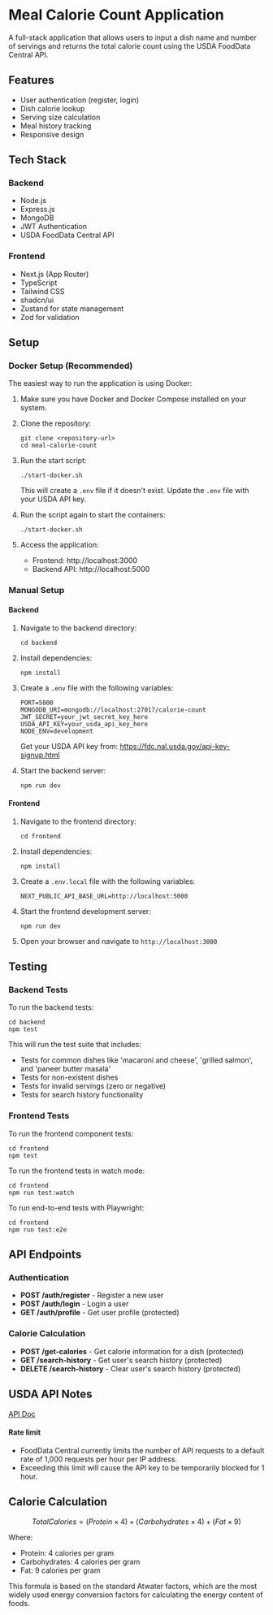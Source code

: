 # Meal Calorie Count Application

A full-stack application that allows users to input a dish name and number of servings and returns the total calorie count using the USDA FoodData Central API.

## Features

- User authentication (register, login)
- Dish calorie lookup
- Serving size calculation
- Meal history tracking
- Responsive design

## Tech Stack

### Backend

- Node.js
- Express.js
- MongoDB
- JWT Authentication
- USDA FoodData Central API

### Frontend

- Next.js (App Router)
- TypeScript
- Tailwind CSS
- shadcn/ui
- Zustand for state management
- Zod for validation

## Setup

### Docker Setup (Recommended)

The easiest way to run the application is using Docker:

1. Make sure you have Docker and Docker Compose installed on your system.

2. Clone the repository:

   ```
   git clone <repository-url>
   cd meal-calorie-count
   ```

3. Run the start script:

   ```
   ./start-docker.sh
   ```

   This will create a `.env` file if it doesn't exist. Update the `.env` file with your USDA API key.

4. Run the script again to start the containers:

   ```
   ./start-docker.sh
   ```

5. Access the application:
   - Frontend: http://localhost:3000
   - Backend API: http://localhost:5000

### Manual Setup

#### Backend

1. Navigate to the backend directory:

   ```
   cd backend
   ```

2. Install dependencies:

   ```
   npm install
   ```

3. Create a `.env` file with the following variables:

   ```
   PORT=5000
   MONGODB_URI=mongodb://localhost:27017/calorie-count
   JWT_SECRET=your_jwt_secret_key_here
   USDA_API_KEY=your_usda_api_key_here
   NODE_ENV=development
   ```

   Get your USDA API key from: https://fdc.nal.usda.gov/api-key-signup.html

4. Start the backend server:
   ```
   npm run dev
   ```

#### Frontend

1. Navigate to the frontend directory:

   ```
   cd frontend
   ```

2. Install dependencies:

   ```
   npm install
   ```

3. Create a `.env.local` file with the following variables:

   ```
   NEXT_PUBLIC_API_BASE_URL=http://localhost:5000
   ```

4. Start the frontend development server:

   ```
   npm run dev
   ```

5. Open your browser and navigate to `http://localhost:3000`

## Testing

### Backend Tests

To run the backend tests:

```
cd backend
npm test
```

This will run the test suite that includes:

- Tests for common dishes like 'macaroni and cheese', 'grilled salmon', and 'paneer butter masala'
- Tests for non-existent dishes
- Tests for invalid servings (zero or negative)
- Tests for search history functionality

### Frontend Tests

To run the frontend component tests:

```
cd frontend
npm test
```

To run the frontend tests in watch mode:

```
cd frontend
npm run test:watch
```

To run end-to-end tests with Playwright:

```
cd frontend
npm run test:e2e
```

## API Endpoints

### Authentication

- **POST /auth/register** - Register a new user
- **POST /auth/login** - Login a user
- **GET /auth/profile** - Get user profile (protected)

### Calorie Calculation

- **POST /get-calories** - Get calorie information for a dish (protected)
- **GET /search-history** - Get user's search history (protected)
- **DELETE /search-history** - Clear user's search history (protected)

## USDA API Notes

[API Doc](https://app.swaggerhub.com/apis-docs/fdcnal/food-data_central_api/1.0.1)

#### Rate limit

- FoodData Central currently limits the number of API requests to a default rate of 1,000 requests per hour per IP address.
- Exceeding this limit will cause the API key to be temporarily blocked for 1 hour.

## Calorie Calculation

```math
Total Calories = (Protein × 4) + (Carbohydrates × 4) + (Fat × 9)
```

Where:

- Protein: 4 calories per gram
- Carbohydrates: 4 calories per gram
- Fat: 9 calories per gram

This formula is based on the standard Atwater factors, which are the most widely used energy conversion factors for calculating the energy content of foods.
